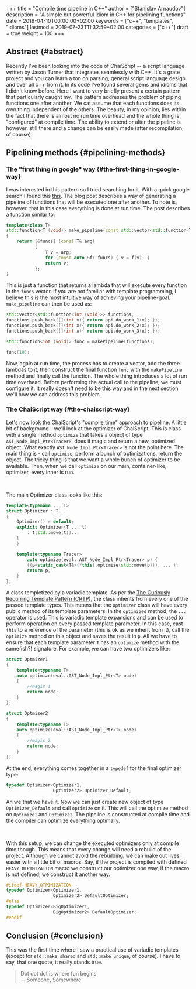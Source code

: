 +++
title = "Compile time pipeline in C++"
author = ["Stanislav Arnaudov"]
description = "A simple but powerful idiom in C++ for pipelining functions"
date = 2019-04-10T00:00:00+02:00
keywords = ["c++", "templates", "idioms"]
lastmod = 2019-07-23T11:32:59+02:00
categories = ["c++"]
draft = true
weight = 100
+++

## Abstract {#abstract}

Recently I've been looking into the code of ChaiScript -- a script language written by Jason Turner that integrates seamlessly with C++. It's a grate project and you can learn a ton on parsing, general script language design and over all c++ from it. In its code I've found several gems and idioms that I didn't know before. Here I want to very briefly present a certain pattern that particularly caught my. The pattern addresses the problem of piping functions one after another. We cat assume that each functions does its own thing independent of the others. The beauty, in my opinion, lies within the fact that there is almost no run time overhead and the whole thing is "configured" at compile time. The ability to extend or alter the pipeline is, however, still there and a change can be easily made (after recompilation, of course).


## Pipelining methods {#pipelining-methods}


### The "first thing in google" way {#the-first-thing-in-google-way}

I was interested in this pattern so I tried searching for it. With a quick google search I found this [this](https://helloacm.com/how-to-pipeline-the-functions-in-c/). The blog post describes a way of generating a pipeline of functions that will be executed one after another. To note is, however, that in this case everything is done at run time. The post describes a function similar to:

```c++
template<class T>
std::function<T (void)> make_pipeline(const std::vector<std::function<T (void)>>& funcs)
{
    return [&funcs] (const T& arg)
           {
               T v = arg;
               for (const auto &f: funcs) { v = f(v); }
               return v;
           };
}
```

This is just a function that returns a lambda that will execute every function in the `funcs` vector. If you are not familiar with template programming, I believe this is the most intuitive way of achieving your pipeline-goal. `make_pipeline` can then be used as:

```c++
std::vector<std::function<int (void)>> functions;
functions.push_back([](int x){ return api.do_work_1(x); });
functions.push_back([](int x){ return api.do_work_2(x); });
functions.push_back([](int x){ return api.do_work_3(x); });

std::function<int (void)> func = makePipeline(functions);

func(10);
```

Now, again at run time, the process has to create a vector, add the three lambdas to it, then construct the final function `func` with the `makePipeline` method and finally call the function. The whole thing introduces a lot of run time overhead. Before performing the actual call to the pipeline, we must configure it. It really doesn't need to be this way and in the next section we'll how we can address this problem.


### The ChaiScript way {#the-chaiscript-way}

Let's now look the ChaiScript's "compile time" approach to pipeline. A little bit of background - we'll look at the optimizer of ChaiScript. This is class with a single method `optimize` that takes a object of type `AST_Node_Impl_Ptr<Tracer>`, does it magic and return a new, optimized object. What exactly `AST_Node_Impl_Ptr<Tracer>` is not the point here. The main thing is - call `optimize`, perform a bunch of optimizations, return the object. The tricky thing is that we want a whole bunch of optimizer to be available. Then, when we call `optimize` on our main, container-like, optimizer, every inner is run.

<br />

The main Optimizer class looks like this:

```c++
template<typename ... T>
struct Optimizer : T...
{
    Optimizer() = default;
    explicit Optimizer(T ... t)
        : T(std::move(t))...
    {
    }

    template<typename Tracer>
        auto optimize(eval::AST_Node_Impl_Ptr<Tracer> p) {
        ((p=static_cast<T&>(*this).optimize(std::move(p))), ... );
        return p;
    }
};
```

A class templetized by a variadic template. As per the [The Curiously Recurring Template Pattern (CRTP)](https://www.fluentcpp.com/2017/05/12/curiously-recurring-template-pattern/), the class inherits from every one of the passed template types. This means that the `Optimizer` class will have every public method of its template parameters. In the `optimized` method, the `...` operator is used. This is variadic template expansions and can be used to perform operation on every passed template parameter. In this case, cast `this` to a reference of the parameter (this is ok as we inherit from it), call the `optimize` method on this object and saves the result in `p`. All we have to ensure that each template parameter `T` has an `optimize` method with the same(ish?) signature. For example, we can have two optimizers like:

```c++
struct Optmizer1
{
    template<typename T>
    auto optimize(eval::AST_Node_Impl_Ptr<T> node)
    {
        //magic 1
        return node;
    }
};

struct Optmizer2
{
    template<typename T>
    auto optimize(eval::AST_Node_Impl_Ptr<T> node)
    {
        //magic 2
        return node;
    }
};

```

At the end, everything comes together in a `typedef` for the final optimizer type:

```c++
typedef Optimizer<Optimizer1,
                  Optimizer2> Optimizer_Default;
```

An we that we have it. Now we can just create new object of type `Optimizer_Default` and call `optimize` on it. This will call the optimize method on `Optimize1` and `Optimize2`. The pipeline is constructed at compile time and the compiler can optimize everything optimally.

<br />

With this setup, we can change the executed optimizers only at compile time though. This means that every change will need a rebuild of the project. Although we cannot avoid the rebuilding, we can make out lives easier with a little bit of macros. Say, if the project is compiled with defined `HEAVY_OTPIMIZATION` macro we construct our optimizer one way, if the macro is not defined, we construct it another way.

```c++
#ifdef HEAVY_OTPIMIZATION
typedef Optimizer<Optimizer1,
                  Optimizer2> DefaultOptimizer;
#else
typedef Optimizer<BigOptimizer1,
                  BigOptimizer2> DefaultOptimizer;
#endif
```


## Conclusion {#conclusion}

This was the first time where I saw a practical use of variadic templates (except for `std::make_shared` and `std::make_unique`, of course). I have to say, that one quote, it really stands true.

> Dot dot dot is where fun begins <br /> -- Someone, Somewhere
